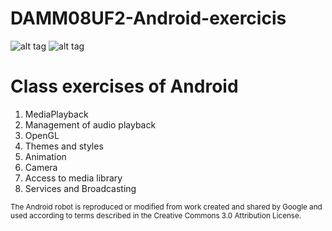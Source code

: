 # DAMM08UF2-Android-exercicis
![alt tag](https://developer.android.com/images/brand/Android_Robot_100.png)
![alt tag](https://upload.wikimedia.org/wikipedia/commons/thumb/3/34/Android_Studio_icon.svg/100px-Android_Studio_icon.svg.png)

<h1>Class exercises of Android</h1>

1. MediaPlayback<br/>
2. Management of audio playback<br/>
3. OpenGL<br/>
4. Themes and styles<br/>
5. Animation<br/>
6. Camera<br/>
7. Access to media library<br/>
8. Services and Broadcasting


<sub>
The Android robot is reproduced or modified from work created and shared by Google and used according to terms described in the Creative Commons 3.0 Attribution License.
</sub>
